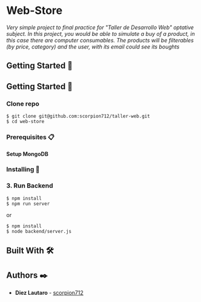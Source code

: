 # Web-Store

_Very simple project to final practice for "Taller de Desarrollo Web" optative subject. In this project, you would be able to simulate a buy of a product, in this case there are computer consumables. The products will be filterables (by price, category) and the user, with its email could see its boughts_

## Getting Started 🚀

## Getting Started 🚀

### Clone repo

```
$ git clone git@github.com:scorpion712/taller-web.git
$ cd web-store
```

### Prerequisites 📋
#### Setup MongoDB


### Installing 🔧
### 3. Run Backend

```
$ npm install
$ npm run server
```
or
```
$ npm install
$ node backend/server.js
```


## Built With 🛠️

## Authors ✒️

* **Diez Lautaro** - [scorpion712](https://github.com/scorpion712)
 
